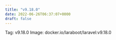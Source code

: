 ```yaml
---
title: "v9.18.0"
date: 2022-06-26T06:37:07+0000
draft: false
---
```


Tag: v9.18.0
Image: docker.io/laraboot/laravel:v9.18.0

